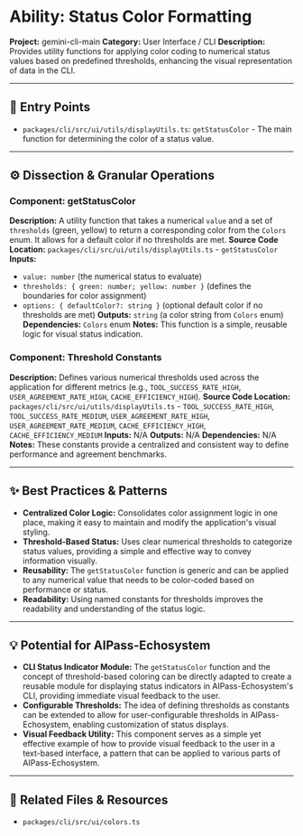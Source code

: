 # Ability: Status Color Formatting

**Project:** gemini-cli-main
**Category:** User Interface / CLI
**Description:** Provides utility functions for applying color coding to numerical status values based on predefined thresholds, enhancing the visual representation of data in the CLI.

---

## 🎯 Entry Points

*   `packages/cli/src/ui/utils/displayUtils.ts`: `getStatusColor` - The main function for determining the color of a status value.

---

## ⚙️ Dissection & Granular Operations

### Component: getStatusColor
**Description:** A utility function that takes a numerical `value` and a set of `thresholds` (green, yellow) to return a corresponding color from the `Colors` enum. It allows for a default color if no thresholds are met.
**Source Code Location:** `packages/cli/src/ui/utils/displayUtils.ts` - `getStatusColor`
**Inputs:** 
*   `value: number` (the numerical status to evaluate)
*   `thresholds: { green: number; yellow: number }` (defines the boundaries for color assignment)
*   `options: { defaultColor?: string }` (optional default color if no thresholds are met)
**Outputs:** `string` (a color string from `Colors` enum)
**Dependencies:** `Colors` enum
**Notes:** This function is a simple, reusable logic for visual status indication.

### Component: Threshold Constants
**Description:** Defines various numerical thresholds used across the application for different metrics (e.g., `TOOL_SUCCESS_RATE_HIGH`, `USER_AGREEMENT_RATE_HIGH`, `CACHE_EFFICIENCY_HIGH`).
**Source Code Location:** `packages/cli/src/ui/utils/displayUtils.ts` - `TOOL_SUCCESS_RATE_HIGH`, `TOOL_SUCCESS_RATE_MEDIUM`, `USER_AGREEMENT_RATE_HIGH`, `USER_AGREEMENT_RATE_MEDIUM`, `CACHE_EFFICIENCY_HIGH`, `CACHE_EFFICIENCY_MEDIUM`
**Inputs:** N/A
**Outputs:** N/A
**Dependencies:** N/A
**Notes:** These constants provide a centralized and consistent way to define performance and agreement benchmarks.

---

## ✨ Best Practices & Patterns

*   **Centralized Color Logic:** Consolidates color assignment logic in one place, making it easy to maintain and modify the application's visual styling.
*   **Threshold-Based Status:** Uses clear numerical thresholds to categorize status values, providing a simple and effective way to convey information visually.
*   **Reusability:** The `getStatusColor` function is generic and can be applied to any numerical value that needs to be color-coded based on performance or status.
*   **Readability:** Using named constants for thresholds improves the readability and understanding of the status logic.

---

## 💡 Potential for AIPass-Echosystem

*   **CLI Status Indicator Module:** The `getStatusColor` function and the concept of threshold-based coloring can be directly adapted to create a reusable module for displaying status indicators in AIPass-Echosystem's CLI, providing immediate visual feedback to the user.
*   **Configurable Thresholds:** The idea of defining thresholds as constants can be extended to allow for user-configurable thresholds in AIPass-Echosystem, enabling customization of status displays.
*   **Visual Feedback Utility:** This component serves as a simple yet effective example of how to provide visual feedback to the user in a text-based interface, a pattern that can be applied to various parts of AIPass-Echosystem.

---

## 🔗 Related Files & Resources

*   `packages/cli/src/ui/colors.ts`
